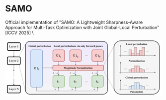 # SAMO
Official implementation of "SAMO: A Lightweight Sharpness-Aware Approach for Multi-Task Optimization with Joint Global-Local Perturbation" [ICCV 2025]
\\

![SAMO](/misc/samo.png)
